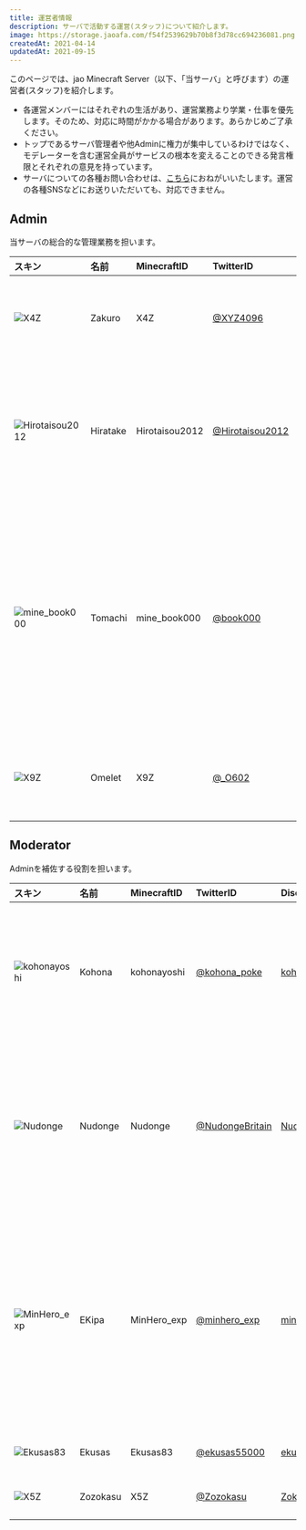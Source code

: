 ```yaml
---
title: 運営者情報
description: サーバで活動する運営(スタッフ)について紹介します。
image: https://storage.jaoafa.com/f54f2539629b70b8f3d78cc694236081.png
createdAt: 2021-04-14
updatedAt: 2021-09-15
---
```


このページでは、jao Minecraft Server（以下、「当サーバ」と呼びます）の運営者(スタッフ)を紹介します。

- 各運営メンバーにはそれぞれの生活があり、運営業務より学業・仕事を優先します。そのため、対応に時間がかかる場合があります。あらかじめご了承ください。
- トップであるサーバ管理者や他Adminに権力が集中しているわけではなく、モデレーターを含む運営全員がサービスの根本を変えることのできる発言権限とそれぞれの意見を持っています。
- サーバについての各種お問い合わせは、[こちら](/support/inquiry)におねがいいたします。運営の各種SNSなどにお送りいただいても、対応できません。

## Admin

当サーバの総合的な管理業務を担います。

|スキン|名前|MinecraftID|TwitterID|DiscordID|役割|
|:-|:-|:-|:-|:-|:-|
|![X4Z](https://storage.jaoafa.com/67cd820a7b65f917c5f551ae5273bb5a.png)|Zakuro|X4Z|[@XYZ4096](https://twitter.com/XYZ4096)|[zakuro#4096](https://discord.com/users/206692134991036416)|サーバ管理者・<br>サーバ全体管理指揮|
|![Hirotaisou2012](https://storage.jaoafa.com/b7e612706c25b7bb967dc6faa7ab63ce.png)|Hiratake|Hirotaisou2012|[@Hirotaisou2012](https://twitter.com/hirotaisou2012)|[Hiratake#2012](https://discord.com/users/221498004505362433)|サーバ副管理者・Webサイトデザイン・システム管理運用|
|![mine_book000](https://storage.jaoafa.com/ef4563b6e3235a68c2fd8c7a0f37e9c7.png)|Tomachi|mine_book000|[@book000](https://twitter.com/book000)|[tomachi#0310](https://discord.com/users/221991565567066112)|Webサイト全般管理運用・<br>システム管理運用・プラグイン制作管理・Discord管理・<br>コミュニティ保全管理|
|![X9Z](https://storage.jaoafa.com/224daa04ffa77231bb22b13bbbd15be3.png)|Omelet|X9Z|[@_O602](https://twitter.com/_O602)|[Omelet#4429](https://discord.com/users/222337959087702016)|お問い合わせ対応・<br>交通系管理運用|

## Moderator

Adminを補佐する役割を担います。

|スキン|名前|MinecraftID|TwitterID|DiscordID|役割|
|:-|:-|:-|:-|:-|:-|
|![kohonayoshi](https://storage.jaoafa.com/d3c6d204dd7fea3d5efb77d4dc848e8b.png)|Kohona|kohonayoshi|[@kohona_poke](https://twitter.com/kohona_poke)|[kohonayoshi#0153](https://discord.com/users/315726390844719114)|鯖落とし・<br>開発の補助・交通系管理の補助|
|![Nudonge](https://storage.jaoafa.com/b8aa91cacea4b4de0355cb5f7eec9e8a.png)|Nudonge|Nudonge|[@NudongeBritain](https://twitter.com/NudongeBritain)|[Nudonge#9980](https://discord.com/users/290787709721509890)|爆新地の見回り・<br>コミュニティ管理・荒らし対応|
|![MinHero_exp](https://storage.jaoafa.com/fb68e673c41ce79f66bd5b930f8be5d5.png)|EKipa|MinHero_exp|[@minhero_exp](https://twitter.com/minhero_exp)|[minhero_exp#3751](https://discord.com/users/310570792691826688)|爆新地の見回り・<br>コミュニティ管理・荒らし対応・Webサイト編集|
|![Ekusas83](https://storage.jaoafa.com/b7e612706c25b7bb967dc6faa7ab63ce.png)|Ekusas|Ekusas83|[@ekusas55000](https://twitter.com/ekusas55000)|[ekusas#8352](https://discord.com/users/189377054955798528)|開発の補助|
|![X5Z](https://storage.jaoafa.com/56f1b4514b6bcf5e98a58a18c2d2c27e.png)|Zozokasu|X5Z|[@Zozokasu](https://twitter.com/Zozokasu)|[Zokasu#8216](https://discord.com/users/189372008147058688)|開発の補助|
